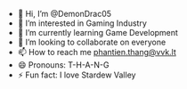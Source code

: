 - 👋 Hi, I’m @DemonDrac05
- 👀 I’m interested in Gaming Industry
- 🌱 I’m currently learning Game Development
- 💞️ I’m looking to collaborate on everyone
- 📫 How to reach me phantien.thang@vvk.lt
- 😄 Pronouns: T-H-A-N-G
- ⚡ Fun fact: I love Stardew Valley

<!---
DemonDrac05/DemonDrac05 is a ✨ special ✨ repository because its `README.md` (this file) appears on your GitHub profile.
You can click the Preview link to take a look at your changes.
--->
